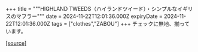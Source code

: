 +++
title = """HIGHLAND TWEEDS（ハイランドツイード）・シンプルなイギリスのマフラー"""
date = 2024-11-22T12:01:36.000Z
expiryDate = 2024-11-22T12:01:36.000Z
tags = ["clothes","ZABOU"]
+++
チェックに無地、揃っています。

[[source]](https://zabou.org/2024/11/22/312914/)

